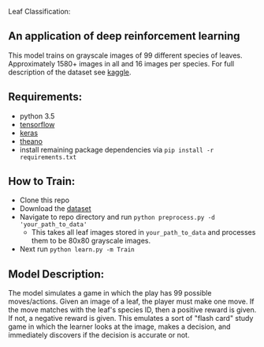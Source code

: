 Leaf Classification:
####
An application of deep reinforcement learning
---------

This model trains on grayscale images of 99 different species of leaves. Approximately 1580+ images in all and 16 images per species. For full description of the dataset see [kaggle](https://www.kaggle.com/c/leaf-classification/data).

Requirements:
----------------
- python 3.5
- [tensorflow](https://www.tensorflow.org/versions/r0.11/get_started/os_setup.html)
- [keras](https://keras.io/#installation)
- [theano](http://deeplearning.net/software/theano/install.html)
- install remaining package dependencies via `pip install -r requirements.txt`

How to Train:
-----------------
- Clone this repo
- Download the [dataset](https://www.kaggle.com/c/leaf-classification/data)
- Navigate to repo directory and run `python preprocess.py -d 'your_path_to_data'`
	- This takes all leaf images stored in `your_path_to_data` and processes them to be 80x80 grayscale images.
- Next run `python learn.py -m Train`

Model Description:
---------------------
The model simulates a game in which the play has 99 possible moves/actions. Given an image of a leaf, the player must make one move. If the move matches with the leaf's species ID, then a positive reward is given. If not, a negative reward is given. This emulates a sort of "flash card" study game in which the learner looks at the image, makes a decision, and immediately discovers if the decision is accurate or not.
